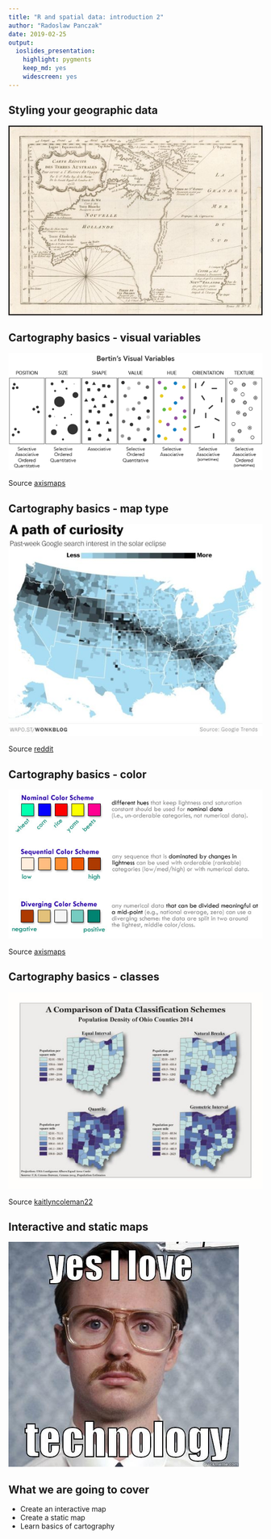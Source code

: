 ```yaml
---
title: "R and spatial data: introduction 2"
author: "Radoslaw Panczak"
date: 2019-02-25
output: 
  ioslides_presentation: 
    highlight: pygments
    keep_md: yes
    widescreen: yes
---
```



## Styling your geographic data

![](./images/bellin.jpg)


## Cartography basics - visual variables

![](./images/visual_variables.png)

Source [axismaps](https://www.axismaps.com/guide/general/visual-variables/)


## Cartography basics - map type

![](./images/choro.jpg)

Source [reddit](https://www.reddit.com/r/MapPorn/comments/6r0ea6/pastweek_google_search_interest_in_the_solar/)


## Cartography basics - color

![](./images/color_schemes.jpg)

Source [axismaps](https://www.axismaps.com/guide/general/using-colors-on-maps/)


## Cartography basics - classes

![](./images/class.jpg)

Source [kaitlyncoleman22](https://kaitlyncoleman22.wordpress.com/2015/11/21/lab-6-data-classification-choropleth-mapping/)


## Interactive and static maps

![](./images/tech.jpg)


## What we are going to cover 

- Create an interactive map
- Create a static map
- Learn basics of cartography 
